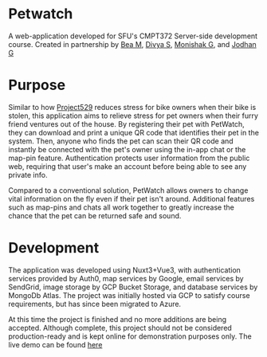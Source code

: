 # Petwatch

A web-application developed for SFU's CMPT372 Server-side development course. Created in partnership by [Bea M](https://github.com/Q-Bea), [Divya S](https://github.com/divyasoneji), [Monishak G](https://github.com/MonishkaG), and [Jodhan G](https://github.com/jodhangill)

# Purpose

Similar to how [Project529](https://project529.com) reduces stress for bike owners when their bike is stolen, this application aims to relieve stress for pet owners when their furry friend ventures out of the house. By registering their pet with PetWatch, they can download and print a unique QR code that identifies their pet in the system. Then, anyone who finds the pet can scan their QR code and instantly be connected with the pet's owner using the in-app chat or the map-pin feature. Authentication protects user information from the public web, requiring that user's make an account before being able to see any private info.

Compared to a conventional solution, PetWatch allows owners to change vital information on the fly even if their pet isn't around. Additional features such as map-pins and chats all work together to greatly increase the chance that the pet can be returned safe and sound.

# Development

The application was developed using Nuxt3+Vue3, with authentication services provided by Auth0, map services by Google, email services by SendGrid, image storage by GCP Bucket Storage, and database services by MongoDb Atlas. The project was initially hosted via GCP to satisfy course requirements, but has since been migrated to Azure.

At this time the project is finished and no more additions are being accepted. Although complete, this project should not be considered production-ready and is kept online for demonstration purposes only. The live demo can be found [here](https://petwatch.website)
